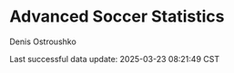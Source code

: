 # Advanced Soccer Statistics
Denis Ostroushko

<!-- gfm -->

Last successful data update: 2025-03-23 08:21:49 CST
